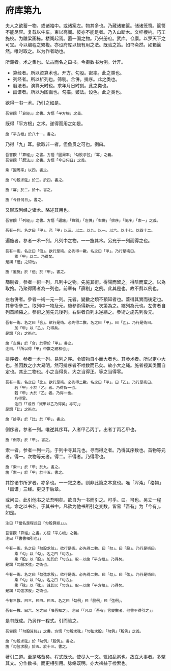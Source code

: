 # 府库第九

夫人之欲蓄一物。或诸袖中。或诸案左。物其多也。乃藏诸箱箧。储诸笼笥。箧笥不能尽容。复载以牛车。束以高阁。彼亦不能足者。乃入山断木。文梓楩柟。巧工施校。为雕梁画栋。楼阁起焉。蓄一国之物。乃兴册府。武库。仓廪。以罗天下之可宝。今以编程之繁複。亦设府库以辑有用之法。既验之策。如书斋然。如箱箧然。唯时取之。以为作者助也。

所藏者。术之集也。法古而名之曰书。今撷数书为例。计开。

- 算经者。所以资算术也。开方。勾股。密率。此之类也。
- 列经者。所以析列也。筛剔。合併。排序。此之类也。
- 曆法者。演算天时也。求年月日时刻。此之类也。
- 画谱者。所以为图画也。勾描。皴法。设色。此之类也。

欲得一书一术。乃引之如是。

```
吾嘗觀「「算經」」之書。方悟「平方根」之義。
```

既得「平方根」之术。遂得而用之如是。

```
施「平方根」於八十一。書之。
```

乃得「九」耳。欲取非一者。但鱼贯之可也。例曰。

```
吾嘗觀「「算經」」之書。方悟「圓周率」「勾股求弦」「冪」之義。
吾嘗觀「「曆法」」之書。方悟「今日何日」之義。

乘「圓周率」以四。書之。

施「勾股求弦」於三。於四。書之。

施「冪」於二。於十。書之。

施「今日何日」。書之。
```

又聊取列经之诸术。略述其用也。

```
吾嘗觀「「列經」」之書。方悟「遍施」「篩剔」「左併」「右併」「排序」「倒序」「索一」之義。

吾有一列。名之曰「甲」。充「甲」以三。以二。以九。以一。以六。以十七。以四十二。
```

遍施者。参者一术一列。凡列中之物。一一施其术。另充于一列而得之也。

```
吾有一術。名之曰「倍」。欲行是術。必先得一數。名之曰「甲」。乃行是術曰。
	乘「甲」以二。乃得矣。
是謂「倍」之術也。

施「遍施」於「倍」於「甲」。書之。
```

篩剔者。參者一術一列。凡列中之物。先施其術。得陽而留之。得陰而棄之。以為取捨。乃聚得陽者為一列也。前章有「篩剔」之例。此其是也。故不贅以例也。

左右併者。參者一術一元一列。元者。變數之類不預知者也。蓋得其實而後定也。其參術參二。取列中一物及元。施參術得新元。次第為之。縮列為元也。左併者自列首順縮之。參術之施先元後列。右併者自列末逆縮之。參術之施先列後元。

```
吾有一術。名之曰「合」。欲行是術。必先得二數。名之曰「甲」。曰「乙」。乃行是術曰。
	加「甲」以「乙」。乃得矣。
是謂「合」之術也。

施「左併」於「合」於零於「甲」。書之。
注曰。「「所以得「甲」中數之總和也」」
```

排序者。参者一术一列。易列之序。令彼物自小而大者也。其参术者。所以定小大也。盖因数之小大易明。然可排序者不唯数而已矣。故小大之绳。施者视其类而自定也。其比二物也。小之当得负。大之当得正。等之当得零。

```
吾有一術。名之曰「比」。欲行是術。必先得二數。名之曰「甲」。曰「乙」。乃行是術曰。
	若「甲」小於「乙」者。乃得負一也。
	若「甲」大於「乙」者。乃得一也。
	乃得零。
	注曰「「或云「減甲以乙乃得矣」亦可」」
是謂「比」之術也。

施「排序」於「比」於「甲」。書之。
```

倒序者。参者一列。唯逆其序耳。入者甲乙丙丁。出者丁丙乙甲也。

```
施「倒序」於「甲」。書之。
```

索一者。参者一列一元。于列中寻其元也。寻而得之者。乃得其序数也。首物等元者。得一。次物等元者。得二。不得者。乃得零也。

```
施「索一」於「甲」於九。書之。
施「索一」於「甲」於十五。書之。
```

其馀诸书所罗者。亦多也。一一叙之者。则非此篇之本意也。唯「浑沌」「格物」「画谱」三经。更见于后章。

或问曰。此引他书之法吾明矣。欲自为一书而引之。可乎。曰。可也。另立一程式。命之以书名。于其书中。凡欲为他书所引之变数。皆易「吾有」为「今有」。如是。

```
注曰「「當名是程式曰「勾股算經」」」。

吾嘗觀「算經」之書。方悟「平方根」之義。
注曰「「書書相引也」」

今有一術。名之曰「勾股求弦」。欲行是術。必先得二數。曰「勾」。曰「股」。乃行是術曰。
	乘「勾」以「勾」。名之曰「勾方」。
	乘「股」以「股」。加其於「勾方」。取一以施「平方根」。乃得矣。
是謂「勾股求弦」之術也。

今有一術。名之曰「勾弦求股」。欲行是術。必先得二數。曰「勾」。曰「弦」。乃行是術曰。
	乘「勾」以「勾」。名之曰「勾方」。
	乘「弦」以「弦」。減其以「勾方」。取一以施「平方根」。乃得矣。
是謂「勾弦求股」之術也。

今有三數。曰三。曰四。曰五。名之曰「勾例」曰「股例」曰「弦例」。

吾有一數。曰六。名之曰「唯吾知之」。注曰「「凡以「吾有」言變數者。他書不得引之」」
```

是书既成。乃另作一程式。引而验之。

```
吾嘗觀「「勾股算經」」之書。方悟「勾股求弦」「勾弦求股」「勾例」「股例」之義。

施「勾股求弦」於「勾例」「股例」。書之。
施「勾弦求股」於五。於十三。書之。
```

著引二道。至是略备矣。程式既长。使尽入一文。辄如乱粥也。故立大事者。多擘其文。分作数书。而更相引用。脉络既明。亦大裨益于检索也。
